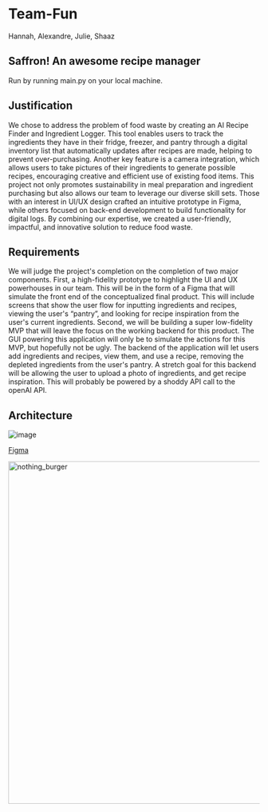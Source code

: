 # Team-Fun
Hannah, Alexandre, Julie, Shaaz
## Saffron! An awesome recipe manager
Run by running main.py on your local machine.

## Justification
We chose to address the problem of food waste by creating an AI Recipe Finder and Ingredient Logger. This tool enables users to track the ingredients they have in their fridge, freezer, and pantry through a digital inventory list that automatically updates after recipes are made, helping to prevent over-purchasing. Another key feature is a camera integration, which allows users to take pictures of their ingredients to generate possible recipes, encouraging creative and efficient use of existing food items.
This project not only promotes sustainability in meal preparation and ingredient purchasing but also allows our team to leverage our diverse skill sets. Those with an interest in UI/UX design crafted an intuitive prototype in Figma, while others focused on back-end development to build functionality for digital logs. By combining our expertise, we created a user-friendly, impactful, and innovative solution to reduce food waste.

## Requirements
We will judge the project's completion on the completion of two major components. First, a high-fidelity prototype to highlight the UI and UX powerhouses in our team. This will be in the form of a Figma that will simulate the front end of the conceptualized final product. This will include screens that show the user flow for inputting ingredients and recipes, viewing the user's “pantry”, and looking for recipe inspiration from the user's current ingredients.
Second, we will be building a super low-fidelity MVP that will leave the focus on the working backend for this product. The GUI powering this application will only be to simulate the actions for this MVP, but hopefully not be ugly. The backend of the application will let users add ingredients and recipes, view them, and use a recipe, removing the depleted ingredients from the user's pantry. A stretch goal for this backend will be allowing the user to upload a photo of ingredients, and get recipe inspiration. This will probably be powered by a shoddy API call to the openAI API. 

## Architecture
![image](https://github.com/user-attachments/assets/4603da2b-f6d8-4bfb-a0c6-a8cc5fd62f3d)

[Figma](https://www.figma.com/design/to1waHfK1ivhWLiF5hws1r/INFO442?node-id=0-1&p=f&t=UsbjJimPabqv2i6D-0)

<img width="685" alt="nothing_burger" src="https://github.com/user-attachments/assets/51a951da-6b5b-46e6-b312-3bd563bef1bb" />
